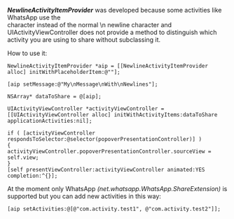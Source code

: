 ***NewlineActivityItemProvider*** was developed because some activities like WhatsApp use the <br/> character instead of the normal \n newline character and UIActivityViewController does not provide a method to distinguish which activity you are using to share without subclassing it.

How to use it:

	NewlineActivityItemProvider *aip = [[NewlineActivityItemProvider alloc] initWithPlaceholderItem:@""];
 
	[aip setMessage:@"My\nMessage\nWith\nNewlines"];
 
	NSArray* dataToShare = @[aip];
 
	UIActivityViewController *activityViewController = [[UIActivityViewController alloc] initWithActivityItems:dataToShare applicationActivities:nil];

    if ( [activityViewController respondsToSelector:@selector(popoverPresentationController)] ) 
	{
	activityViewController.popoverPresentationController.sourceView = self.view;
    }
    [self presentViewController:activityViewController animated:YES completion:^{}];

At the moment only WhatsApp *(net.whatsapp.WhatsApp.ShareExtension)* is supported but you can add new activities in this way: 

	[aip setActivities:@[@"com.activity.test1", @"com.activity.test2"]];
